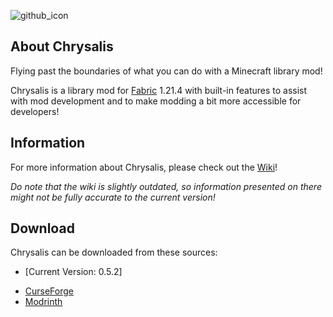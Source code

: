 ![github_icon](images/mod_icon.png)

## **About Chrysalis**

Flying past the boundaries of what you can do with a Minecraft library mod!

Chrysalis is a library mod for [Fabric](https://fabricmc.net) 1.21.4 with built-in features to assist with mod development and to make modding a bit more accessible for developers!

## **Information**

For more information about Chrysalis, please check out the [Wiki](https://github.com/Sydokiddo/chrysalis/wiki)!

_Do note that the wiki is slightly outdated, so information presented on there might not be fully accurate to the current version!_

## **Download**

Chrysalis can be downloaded from these sources:

- [Current Version: 0.5.2]

* [CurseForge](https://www.curseforge.com/minecraft/mc-mods/chrysalis)
* [Modrinth](https://modrinth.com/mod/chrysalis)
